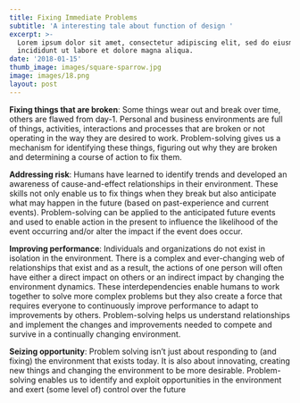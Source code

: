 ```yaml
---
title: Fixing Immediate Problems
subtitle: 'A interesting tale about function of design '
excerpt: >-
  Lorem ipsum dolor sit amet, consectetur adipiscing elit, sed do eiusmod tempor
  incididunt ut labore et dolore magna aliqua.
date: '2018-01-15'
thumb_image: images/square-sparrow.jpg
image: images/18.png
layout: post
---
```

**Fixing things that are broken**: Some things wear out and break over time, others are flawed from day-1. Personal and business environments are full of things, activities, interactions and processes that are broken or not operating in the way they are desired to work. Problem-solving gives us a mechanism for identifying these things, figuring out why they are broken and determining a course of action to fix them.

**Addressing risk**: Humans have learned to identify trends and developed an awareness of cause-and-effect relationships in their environment. These skills not only enable us to fix things when they break but also anticipate what may happen in the future (based on past-experience and current events). Problem-solving can be applied to the anticipated future events and used to enable action in the present to influence the likelihood of the event occurring and/or alter the impact if the event does occur.

**Improving performance**: Individuals and organizations do not exist in isolation in the environment. There is a complex and ever-changing web of relationships that exist and as a result, the actions of one person will often have either a direct impact on others or an indirect impact by changing the environment dynamics. These interdependencies enable humans to work together to solve more complex problems but they also create a force that requires everyone to continuously improve performance to adapt to improvements by others. Problem-solving helps us understand relationships and implement the changes and improvements needed to compete and survive in a continually changing environment.

**Seizing opportunity**: Problem solving isn’t just about responding to (and fixing) the environment that exists today. It is also about innovating, creating new things and changing the environment to be more desirable. Problem-solving enables us to identify and exploit opportunities in the environment and exert (some level of) control over the future